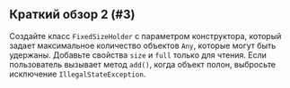 ## Краткий обзор 2 (#3)

Создайте класс `FixedSizeHolder` с параметром конструктора, который задает максимальное количество объектов `Any`, которые могут быть удержаны. Добавьте свойства `size` и `full` только для чтения. Если пользователь вызывает метод `add()`, когда объект полон, выбросьте исключение `IllegalStateException`.